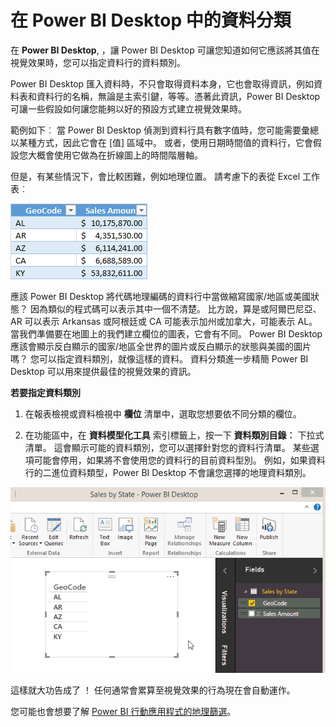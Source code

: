 <properties
   pageTitle="在 Power BI Desktop 中的資料分類"
   description="在 Power BI Desktop 中的資料分類"
   services="powerbi"
   documentationCenter=""
   authors="davidiseminger"
   manager="mblythe"
   backup=""
   editor=""
   tags=""
   qualityFocus="no"
   qualityDate=""/>

<tags
   ms.service="powerbi"
   ms.devlang="NA"
   ms.topic="article"
   ms.tgt_pltfrm="NA"
   ms.workload="powerbi"
   ms.date="09/29/2016"
   ms.author="davidi"/>

# 在 Power BI Desktop 中的資料分類  

在 **Power BI Desktop**, ，讓 Power BI Desktop 可讓您知道如何它應該將其值在視覺效果時，您可以指定資料行的資料類別。

Power BI Desktop 匯入資料時，不只會取得資料本身，它也會取得資訊，例如資料表和資料行的名稱，無論是主索引鍵，等等。憑著此資訊，Power BI Desktop 可讓一些假設如何讓您能夠以好的預設方式建立視覺效果時。 

範例如下︰ 當 Power BI Desktop 偵測到資料行具有數字值時，您可能需要彙總以某種方式，因此它會在 [值] 區域中。 或者，使用日期時間值的資料行，它會假設您大概會使用它做為在折線圖上的時間階層軸。

但是，有某些情況下，會比較困難，例如地理位置。 請考慮下的表從 Excel 工作表︰

![](media/powerbi-desktop-data-categorization/DataCategorizationTable.png)

應該 Power BI Desktop 將代碼地理編碼的資料行中當做縮寫國家/地區或美國狀態？  因為類似的程式碼可以表示其中一個不清楚。  比方說，算是或阿爾巴尼亞、 AR 可以表示 Arkansas 或阿根廷或 CA 可能表示加州或加拿大，可能表示 AL。 當我們準備要在地圖上的我們建立欄位的圖表，它會有不同。  Power BI Desktop 應該會顯示反白顯示的國家/地區全世界的圖片或反白顯示的狀態與美國的圖片嗎？  您可以指定資料類別，就像這樣的資料。 資料分類進一步精簡 Power BI Desktop 可以用來提供最佳的視覺效果的資訊。  

**若要指定資料類別**

1.  在報表檢視或資料檢視中 **欄位** 清單中，選取您想要依不同分類的欄位。

2.  在功能區中，在 **資料模型化工具** 索引標籤上，按一下 **資料類別目錄︰** 下拉式清單。  這會顯示可能的資料類別，您可以選擇針對您的資料行清單。  某些選項可能會停用，如果將不會使用您的資料行的目前資料型別。  例如，如果資料行的二進位資料類型，Power BI Desktop 不會讓您選擇的地理資料類別。 

![](media/powerbi-desktop-data-categorization/DataCategorization.gif)

這樣就大功告成了 ！  任何通常會累算至視覺效果的行為現在會自動運作。  

您可能也會想要了解 [Power BI 行動應用程式的地理篩選](powerbi-desktop-mobile-geofiltering.md)。
